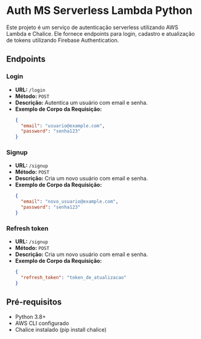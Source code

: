 # Auth MS Serverless Lambda Python

Este projeto é um serviço de autenticação serverless utilizando AWS Lambda e Chalice. Ele fornece endpoints para login, cadastro e atualização de tokens utilizando Firebase Authentication.

## Endpoints

### Login

- **URL:** `/login`
- **Método:** `POST`
- **Descrição:** Autentica um usuário com email e senha.
- **Exemplo de Corpo da Requisição:**
  ```json
  {
    "email": "usuario@example.com",
    "password": "senha123"
  }

### Signup

- **URL:** `/signup`
- **Método:** `POST`
- **Descrição:** Cria um novo usuário com email e senha.
- **Exemplo de Corpo da Requisição:**
  ```json
  {
    "email": "novo_usuario@example.com",
    "password": "senha123"
  }

### Refresh token

- **URL:** `/signup`
- **Método:** `POST`
- **Descrição:** Cria um novo usuário com email e senha.
- **Exemplo de Corpo da Requisição:**
  ```json
  {
    "refresh_token": "token_de_atualizacao"
  }

## Pré-requisitos

- Python 3.8+
- AWS CLI configurado
- Chalice instalado (pip install chalice)
